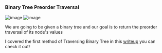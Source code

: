 <h3> Binary Tree Preorder Traversal </h3>

![image](https://github.com/h4ckyou/h4ckyou.github.io/assets/127159644/a3404fd4-58d7-459a-a816-ec9767545ded)
![image](https://github.com/h4ckyou/h4ckyou.github.io/assets/127159644/5c9266aa-a5bd-4c5a-9d29-0e524bb38529)

We are going to be given a binary tree and our goal is to return the preorder traversal of its node's values

I covered the first method of Traversing Binary Tree in this [writeup]() you can check it out!
